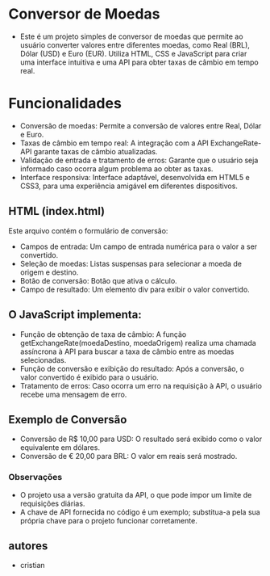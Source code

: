 # Conversor de Moedas
* Este é um projeto simples de conversor de moedas que permite ao usuário converter valores entre diferentes moedas, como Real (BRL), Dólar (USD) e Euro (EUR). Utiliza HTML, CSS e JavaScript para criar uma interface intuitiva e uma API para obter taxas de câmbio em tempo real.

# Funcionalidades
* Conversão de moedas: Permite a conversão de valores entre Real, Dólar e Euro.
* Taxas de câmbio em tempo real: A integração com a API ExchangeRate-API garante taxas de câmbio atualizadas.
* Validação de entrada e tratamento de erros: Garante que o usuário seja informado caso ocorra algum problema ao obter as taxas.
* Interface responsiva: Interface adaptável, desenvolvida em HTML5 e CSS3, para uma experiência amigável em diferentes dispositivos.

## HTML (index.html)
Este arquivo contém o formulário de conversão:

* Campos de entrada: Um campo de entrada numérica para o valor a ser convertido.
* Seleção de moedas: Listas suspensas para selecionar a moeda de origem e destino.
* Botão de conversão: Botão que ativa o cálculo.
* Campo de resultado: Um elemento div para exibir o valor convertido.
## O JavaScript implementa:

* Função de obtenção de taxa de câmbio: A função getExchangeRate(moedaDestino, moedaOrigem) realiza uma chamada assíncrona à API para buscar a taxa de câmbio entre as moedas selecionadas.
* Função de conversão e exibição do resultado: Após a conversão, o valor convertido é exibido para o usuário.
* Tratamento de erros: Caso ocorra um erro na requisição à API, o usuário recebe uma mensagem de erro.

## Exemplo de Conversão
* Conversão de R$ 10,00 para USD: O resultado será exibido como o valor equivalente em dólares.
* Conversão de € 20,00 para BRL: O valor em reais será mostrado.
### Observações
* O projeto usa a versão gratuita da API, o que pode impor um limite de requisições diárias.
* A chave de API fornecida no código é um exemplo; substitua-a pela sua própria chave para o projeto funcionar corretamente.
## autores 
* cristian